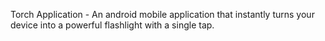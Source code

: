 Torch Application - An android mobile application that instantly turns your device into a powerful flashlight with a single tap.
